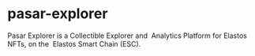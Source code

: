 # pasar-explorer
Pasar Explorer is a Collectible Explorer and  Analytics Platform for Elastos NFTs, on the  Elastos Smart Chain (ESC).
